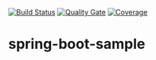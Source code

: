 [![Build Status](https://travis-ci.org/yfengChan/spring-boot-sample.svg?branch=master)](https://travis-ci.org/yfengChan/spring-boot-sample)
[![Quality Gate](https://sonarqube.com/api/badges/gate?key=com.learn:sample)](https://sonarqube.com/dashboard/index/com.learn:sample)
[![Coverage](https://sonarqube.com/api/badges/measure?key=com.learn:sample&metric=coverage)](https://sonarqube.com/dashboard/index/com.learn:sample)
# spring-boot-sample 

